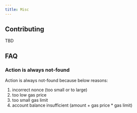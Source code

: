 ```yaml
---
title: Misc
---
```


## Contributing

TBD

## FAQ

### Action is always not-found

Action is always not-found because below reasons:

1. incorrect nonce (too small or to large)
2. too low gas price
3. too small gas limit
4. account balance insufficient (amount + gas price * gas limit)

